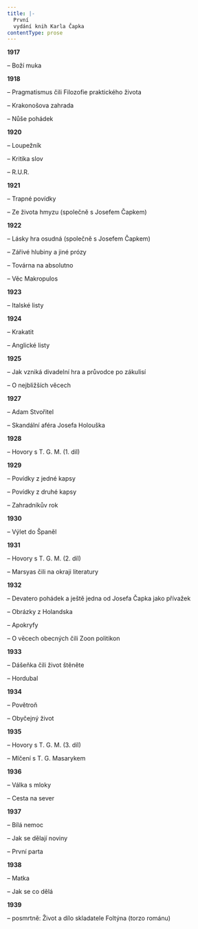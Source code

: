```yaml
---
title: |-
  První
  vydání knih Karla Čapka
contentType: prose
---
```


**1917**

– Boží muka

**1918**

– Pragmatismus čili Filozofie praktického života

  

– Krakonošova zahrada

  

– Nůše pohádek

**1920**

– Loupežník

  

– Kritika slov

  

– R.U.R.

**1921**

– Trapné povídky

  

– Ze života hmyzu (společně s Josefem Čapkem)

**1922**

– Lásky hra osudná (společně s Josefem Čapkem)

  

– Zářivé hlubiny a jiné prózy

  

– Továrna na absolutno

  

– Věc Makropulos

**1923**

– Italské listy

**1924**

– Krakatit

  

– Anglické listy

**1925**

– Jak vzniká divadelní hra a průvodce po zákulisí

  

– O nejbližších věcech

**1927**

– Adam Stvořitel

  

– Skandální aféra Josefa Holouška

**1928**

– Hovory s T. G. M. (1. díl)

**1929**

– Povídky z jedné kapsy

  

– Povídky z druhé kapsy

  

– Zahradníkův rok

**1930**

– Výlet do Španěl

**1931**

– Hovory s T. G. M. (2. díl)

  

– Marsyas čili na okraji literatury

**1932**

– Devatero pohádek a ještě jedna od Josefa Čapka jako přívažek

  

– Obrázky z Holandska

  

– Apokryfy

  

– O věcech obecných čili Zoon politikon

**1933**

– Dášeňka čili život štěněte

  

– Hordubal

**1934**

– Povětroň

  

– Obyčejný život

**1935**

– Hovory s T. G. M. (3. díl)

  

– Mlčení s T. G. Masarykem

**1936**

– Válka s mloky

  

– Cesta na sever

**1937**

– Bílá nemoc

  

– Jak se dělají noviny

  

– První parta

**1938**

– Matka

  

– Jak se co dělá

**1939**

– posmrtně: Život a dílo skladatele Foltýna (torzo románu)

